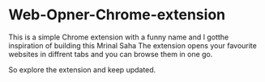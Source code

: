 # Web-Opner-Chrome-extension
This is a simple Chrome extension with a funny name and I gotthe inspiration of building this Mrinal Saha
  The extension opens your favourite websites in diffrent tabs and you can browse them in one go.
  
So explore the extension and keep updated.
